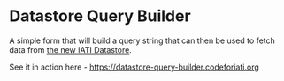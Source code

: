 # Datastore Query Builder

A simple form that will build a query string that can then be used to fetch data from [the new IATI Datastore](https://iatistandard.org/en/news/new-iati-datastore-api-launched-for-testing/).

See it in action here - https://datastore-query-builder.codeforiati.org
